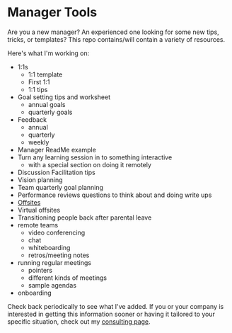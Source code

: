 # Manager Tools
Are you a new manager? An experienced one looking for some new tips, tricks, or templates? This repo contains/will contain a variety of resources. 

Here's what I'm working on:
- 1:1s 
  - 1:1 template
  - First 1:1
  - 1:1 tips
- Goal setting tips and worksheet
  - annual goals
  - quarterly goals
- Feedback
  - annual
  - quarterly
  - weekly
- Manager ReadMe example
- Turn any learning session in to something interactive
  - with a special section on doing it remotely
- Discussion Facilitation tips
- Vision planning
- Team quarterly goal planning
- Performance reviews questions to think about and doing write ups
- [Offsites](https://github.com/asheren/manager_tools/tree/master/Offsites)
- Virtual offsites
- Transitioning people back after parental leave
- remote teams
  - video conferencing
  - chat
  - whiteboarding
  - retros/meeting notes
- running regular meetings
  - pointers
  - different kinds of meetings
  - sample agendas
- onboarding


Check back periodically to see what I've added.
If you or your company is interested in getting this information sooner or having it tailored to your specific situation, check out my [consulting page](http://daydreamsinruby.com/consulting/).
